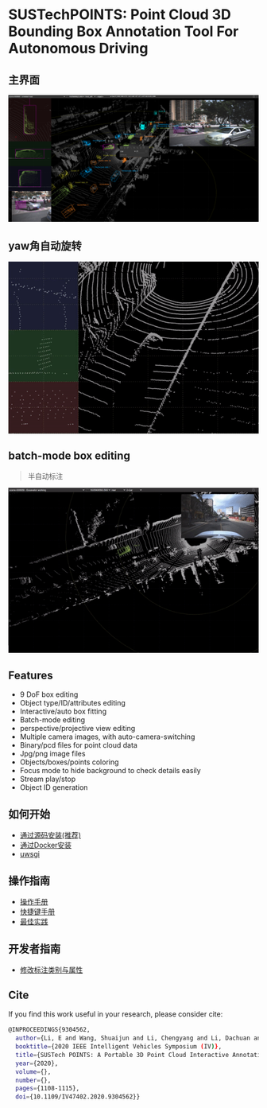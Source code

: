 # SUSTechPOINTS: Point Cloud 3D Bounding Box Annotation Tool For Autonomous Driving

## 主界面

![screenshot](./doc/imgs/main-ui.png)

## yaw角自动旋转

![auto-rotate](./doc/imgs/auto-rotate.gif)

## batch-mode box editing
>
> 半自动标注

![batch-mode](./doc/imgs/auto-anno-car.gif)

## Features

- 9 DoF box editing
- Object type/ID/attributes editing
- Interactive/auto box fitting
- Batch-mode editing
- perspective/projective view editing
- Multiple camera images, with auto-camera-switching
- Binary/pcd files for point cloud data
- Jpg/png image files
- Objects/boxes/points coloring
- Focus mode to hide background to check details easily
- Stream play/stop
- Object ID generation

## 如何开始

- [通过源码安装(推荐)](./doc/install_from_source.md)
- [通过Docker安装](./doc/install_from_docker.md)
- [uwsgi](./doc/deploy_server.md)

## 操作指南

- [操作手册](./doc/operations_cn.md)
- [快捷键手册](./doc/shortcuts_cn.md)
- [最佳实践](./doc/best_practice_cn.md.md)

## 开发者指南

- [修改标注类别与属性](./doc/developer_guide_cn.md)

## Cite

If you find this work useful in your research, please consider cite:

```bash
@INPROCEEDINGS{9304562,
  author={Li, E and Wang, Shuaijun and Li, Chengyang and Li, Dachuan and Wu, Xiangbin and Hao, Qi},
  booktitle={2020 IEEE Intelligent Vehicles Symposium (IV)}, 
  title={SUSTech POINTS: A Portable 3D Point Cloud Interactive Annotation Platform System}, 
  year={2020},
  volume={},
  number={},
  pages={1108-1115},
  doi={10.1109/IV47402.2020.9304562}}
  
```
